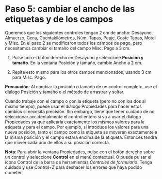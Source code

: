 
# Paso 5: cambiar el ancho de las etiquetas y de los campos

Queremos que los siguientes controles tengan 2 cm de ancho: Desayuno, Almuerzo, Cena, Cuentakilómetros, Núm. Tapas, Peaje, Coste Tapas, Motel y Misc. En el paso 2 se modificaron todos los campos de pago, pero necesitamos cambiar el tamaño del campo Misc. Pago a 3 cm.

1. Pulse con el botón derecho en Desayuno y seleccione **Posición y tamaño**. En la ventana Posición y tamaño, cambie Ancho a 2 cm.

2. Repita esto mismo para los otros campos mencionados, usando 3 cm para Misc. Pago.

**Precaución**: Al cambiar la posición o tamaño de un control completo, use el diálogo Posición y tamaño o el método de arrastrar y soltar.

Cuando trabaje con el campo o con la etiqueta (pero no con los dos al mismo tiempo), puede usar el diálogo Propiedades para hacer estos cambios si necesita precisión. Sin embargo, tiene que tener cuidado de no seleccionar accidentalmente el control entero si va a usar el diálogo Propiedades ya que aplicaría exactamente los mismos valores para la etiqueta y para el campo. Por ejemplo, si introduce los valores para una nueva posición, tanto el campo como la etiqueta se moverán exactamente a la misma posición y el campo estará encima de la etiqueta. Entonces tendrá que mover cada uno de ellos a su posición correcta.


**Nota**: Para abrir la ventana Propiedades, pulse con el botón derecho sobre un control y seleccione **Control** en el menú contextual. O puede pulsar el icono Control de la barra de herramientas *Controles de formulario*. Tenga cuidado y use *Control+Z* para deshacer los errores que haya podido cometer.

